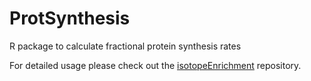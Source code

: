 # ProtSynthesis
R package to calculate fractional protein synthesis rates

For detailed usage please check out the [isotopeEnrichment](https://github.com/mgleeming/isotopeEnrichment/blob/master/README.md) repository.
